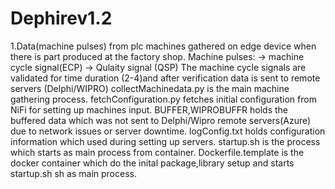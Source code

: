 # Dephirev1.2
1.Data(machine pulses) from plc machines gathered on edge device when there is part produced at the factory shop.
Machine pulses:
-> machine cycle signal(ECP)
-> Qulaity signal (QSP)
The machine cycle signals are validated for time duration (2-4)and after verification data is sent to remote servers (Delphi/WIPRO)
collectMachinedata.py is the main machine gathering process.
fetchConfiguration.py fetches initial configuration from NiFi for setting up machines input.
BUFFER,WIPROBUFFR holds the buffered data which was not sent to Delphi/Wipro remote servers(Azure) due to network issues or server downtime.
logConfig.txt holds configuration information which used during setting up servers.
startup.sh is the process which starts as main process from container.
Dockerfile.template is the docker container which do the inital package,library setup and starts startup.sh sh as main process.
